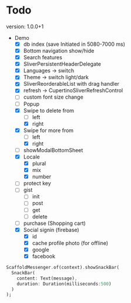 # Todo

version: 1.0.0+1

- Demo
  - [x] db index (save Initiated in 5080-7000 ms)
  - [x] Bottom navigation show/hide
  - [x] Search features
  - [x] SliverPersistentHeaderDelegate
  - [x] Languages -> switch
  - [x] Theme -> switch light/dark
  - [x] SliverReorderableList with drag handler
  - [x] refresh -> CupertinoSliverRefreshControl
  - [ ] custom font size change
  - [ ] Popup
  - [x] Swipe to delete from
    - [ ] left
    - [x] right
  - [x] Swipe for more from
    - [ ] left
    - [x] right
  - [ ] showModalBottomSheet
  - [x] Locale
    - [x] plural
    - [x] mix
    - [x] number
  - [ ] protect key
  - [ ] gist
    - [ ] init
    - [ ] post
    - [ ] get
    - [ ] delete
  - [ ] purchase (Shopping cart)
  - [x] Social signin (firebase)
    - [x] id
    - [x] cache profile photo (for offline)
    - [x] google
    - [x] facebook

```dart
ScaffoldMessenger.of(context).showSnackBar(
  SnackBar(
    content: Text(message),
    duration: Duration(milliseconds:500)
  )
);
